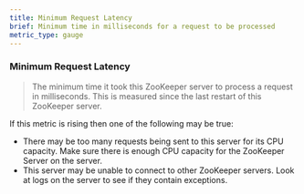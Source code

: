 ```yaml
---
title: Minimum Request Latency
brief: Minimum time in milliseconds for a request to be processed
metric_type: gauge
---
```


### Minimum Request Latency

> The minimum time it took this ZooKeeper server to process a request in milliseconds. This is measured since the last restart of this ZooKeeper server.

If this metric is rising then one of the following may be true:
* There may be too many requests being sent to this server for its CPU capacity. Make sure there is enough CPU capacity for the ZooKeeper Server on the server.
* This server may be unable to connect to other ZooKeeper servers. Look at logs on the server to see if they contain exceptions.
